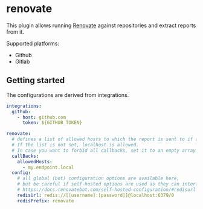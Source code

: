 # renovate

This plugin allows running [Renovate](https://github.com/renovatebot/renovate/) against repositories
and extract reports from it.

Supported platforms:

- Github
- Gitlab

## Getting started

The configurations are derived from integrations.

```yaml
integrations:
  github:
    - host: github.com
      token: ${GITHUB_TOKEN}

renovate:
  # defines a list of allowed hosts to which the report is sent to if a callBackURL is provided with the run request.
  # If the list is not set, localhost is allowed.
  # In case you want to forbid all callbacks, set it to an empty array '[]'
  callBacks:
    allowedHosts:
      - my.endpoint.local
  config:
    # all global (bot) configuration options are available here,
    # but be careful if self-hosted options are used as they can interfere with the operations
    # https://docs.renovatebot.com/self-hosted-configuration/#redisurl
    redisUrl: redis://[[username]:[password]]@localhost:6379/0
    redisPrefix: renovate
```
